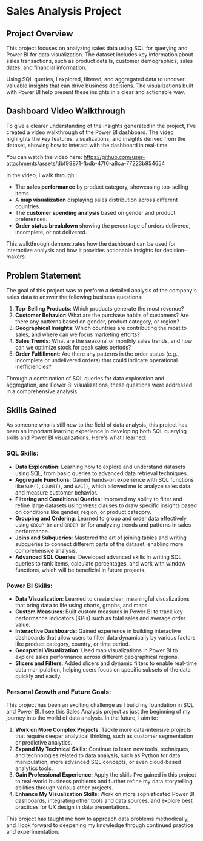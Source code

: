 
# Sales Analysis Project

## Project Overview
This project focuses on analyzing sales data using SQL for querying and Power BI for data visualization. The dataset includes key information about sales transactions, such as product details, customer demographics, sales dates, and financial information.

Using  SQL queries, I explored, filtered, and aggregated data to uncover valuable insights that can drive business decisions. The visualizations built with Power BI help present these insights in a clear and actionable way.

## Dashboard Video Walkthrough
To give a clearer understanding of the insights generated in the project, I’ve created a video walkthrough of the Power BI dashboard. The video highlights the key features, visualizations, and insights derived from the dataset, showing how to interact with the dashboard in real-time.

You can watch the video here:
https://github.com/user-attachments/assets/dbf99871-fbdb-47f6-a8ca-77223b954654

In the video, I walk through:
- The **sales performance** by product category, showcasing top-selling items.
- A **map visualization** displaying sales distribution across different countries.
- The **customer spending analysis** based on gender and product preferences.
- **Order status breakdown** showing the percentage of orders delivered, incomplete, or not delivered.

This walkthrough demonstrates how the dashboard can be used for interactive analysis and how it provides actionable insights for decision-makers.




## Problem Statement
The goal of this project was to perform a detailed analysis of the company's sales data to answer the following business questions:

1. **Top-Selling Products**: Which products generate the most revenue?
2. **Customer Behavior**: What are the purchase habits of customers? Are there any patterns based on gender, product category, or region?
3. **Geographical Insights**: Which countries are contributing the most to sales, and where can we focus marketing efforts?
4. **Sales Trends**: What are the seasonal or monthly sales trends, and how can we optimize stock for peak sales periods?
5. **Order Fulfillment**: Are there any patterns in the order status (e.g., incomplete or undelivered orders) that could indicate operational inefficiencies?

Through a combination of SQL queries for data exploration and aggregation, and Power BI visualizations, these questions were addressed in a comprehensive analysis.

## Skills Gained
As someone who is still new to the field of data analysis, this project has been an important learning experience in developing both SQL querying skills and Power BI visualizations. Here's what I learned:

### SQL Skills:
- **Data Exploration**: Learning how to explore and understand datasets using SQL, from basic queries to advanced data retrieval techniques.
- **Aggregate Functions**: Gained hands-on experience with SQL functions like `SUM()`, `COUNT()`, and `AVG()`, which allowed me to analyze sales data and measure customer behavior.
- **Filtering and Conditional Queries**: Improved my ability to filter and refine large datasets using `WHERE` clauses to draw specific insights based on conditions like gender, region, or product category.
- **Grouping and Ordering**: Learned to group and order data effectively using `GROUP BY` and `ORDER BY` for analyzing trends and patterns in sales performance.
- **Joins and Subqueries**: Mastered the art of joining tables and writing subqueries to connect different parts of the dataset, enabling more comprehensive analysis.
- **Advanced SQL Queries**: Developed advanced skills in writing SQL queries to rank items, calculate percentages, and work with window functions, which will be beneficial in future projects.

### Power BI Skills:
- **Data Visualization**: Learned to create clear, meaningful visualizations that bring data to life using charts, graphs, and maps.
- **Custom Measures**: Built custom measures in Power BI to track key performance indicators (KPIs) such as total sales and average order value.
- **Interactive Dashboards**: Gained experience in building interactive dashboards that allow users to filter data dynamically by various factors like product category, country, or time period.
- **Geospatial Visualization**: Used map visualizations in Power BI to explore sales performance across different geographical regions.
- **Slicers and Filters**: Added slicers and dynamic filters to enable real-time data manipulation, helping users focus on specific subsets of the data quickly and easily.

### Personal Growth and Future Goals:
This project has been an exciting challenge as I build my foundation in SQL and Power BI. I see this Sales Analysis project as just the beginning of my journey into the world of data analysis. In the future, I aim to:

1. **Work on More Complex Projects**: Tackle more data-intensive projects that require deeper analytical thinking, such as customer segmentation or predictive analytics.
2. **Expand My Technical Skills**: Continue to learn new tools, techniques, and technologies related to data analysis, such as Python for data manipulation, more advanced SQL concepts, or even cloud-based analytics tools.
3. **Gain Professional Experience**: Apply the skills I’ve gained in this project to real-world business problems and further refine my data storytelling abilities through various other projects.
4. **Enhance My Visualization Skills**: Work on more sophisticated Power BI dashboards, integrating other tools and data sources, and explore best practices for UX design in data presentations.

This project has taught me how to approach data problems methodically, and I look forward to deepening my knowledge through continued practice and experimentation.
